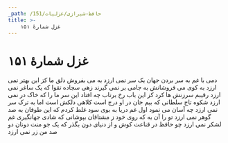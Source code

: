 ```yaml
---
_path: /حافظ-شیرازی/غزلیات/151
title: >-
    غزل شمارهٔ ۱۵۱
---
```

# غزل شمارهٔ ۱۵۱

دمی با غم به سر بردن جهان یک سر نمی ارزد
به می بفروش دلق ما کز این بهتر نمی ارزد
به کوی می فروشانش به جامی بر نمی گیرند
زهی سجاده تقوا که یک ساغر نمی ارزد
رقیبم سرزنش ها کرد کز این باب رخ برتاب
چه افتاد این سر ما را که خاک در نمی ارزد
شکوه تاج سلطانی که بیم جان در او درج است
کلاهی دلکش است اما به ترک سر نمی ارزد
چه آسان می نمود اول غم دریا به بوی سود
غلط کردم که این طوفان به صد گوهر نمی ارزد
تو را آن به که روی خود ز مشتاقان بپوشانی
که شادی جهانگیری غم لشکر نمی ارزد
چو حافظ در قناعت کوش و از دنیای دون بگذر
که یک جو منت دونان دو صد من زر نمی ارزد
